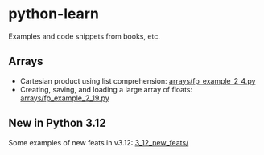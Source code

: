 # python-learn

Examples and code snippets from books, etc.

## Arrays

- Cartesian product using list comprehension: [arrays/fp_example_2_4.py](arrays/fp_example_2_4.py)
- Creating, saving, and loading a large array of floats: [arrays/fp_example_2_19.py](arrays/fp_example_2_19.py)

## New in Python 3.12

Some examples of new feats in v3.12: [3_12_new_feats/](3_12_new_feats/)